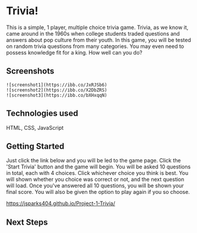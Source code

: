 # Trivia!

 This is a simple, 1 player, multiple choice trivia game. Trivia, as we know it, came around in the 1960s when college students traded questions and answers about pop culture from their youth. In this game, you will be tested on random trivia questions from many categories. You may even need to possess knowledge fit for a king. How well can you do?

 ## Screenshots
    ![screenshot1](https://ibb.co/JxRJSb6)
    ![screenshot2](https://ibb.co/X2DbZRS)
    ![screenshot3](https://ibb.co/bXHxqqN)
 ## Technologies used

  HTML, CSS, JavaScript

  ## Getting Started

 Just click the link below and you will be led to the game page. Click the 'Start Trivia' button and the game will begin. You will be asked 10 questions in total, each with 4 choices. Click whichever choice you think is best. You will shown whether you choice was correct or not, and the next question will load. Once you've answered all 10 questions, you will be shown your final score. You will also be given the option to play again if you so choose.

  https://jsparks404.github.io/Project-1-Trivia/

  ## Next Steps

